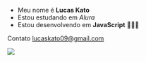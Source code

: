 - Meu nome é **Lucas Kato**
- Estou estudando em _Alura_
- Estou desenvolvendo em **JavaScript** 🤩🎇✨

Contato
lucaskato09@gmail.com
 
![](https://media1.tenor.com/m/iwXHwlY31ecAAAAC/yuji-itadori-suku.gif)
